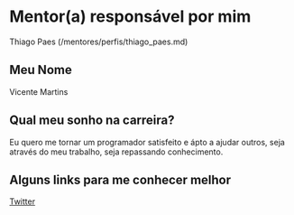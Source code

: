 # Mentor(a) responsável por mim

Thiago Paes (/mentores/perfis/thiago_paes.md)

## Meu Nome

Vicente Martins

## Qual meu sonho na carreira?

Eu quero me tornar um programador satisfeito e
ápto a ajudar outros, seja através do meu trabalho,
seja repassando conhecimento.

## Alguns links para me conhecer melhor

[Twitter](https://twitter.com/vicentimartins)
